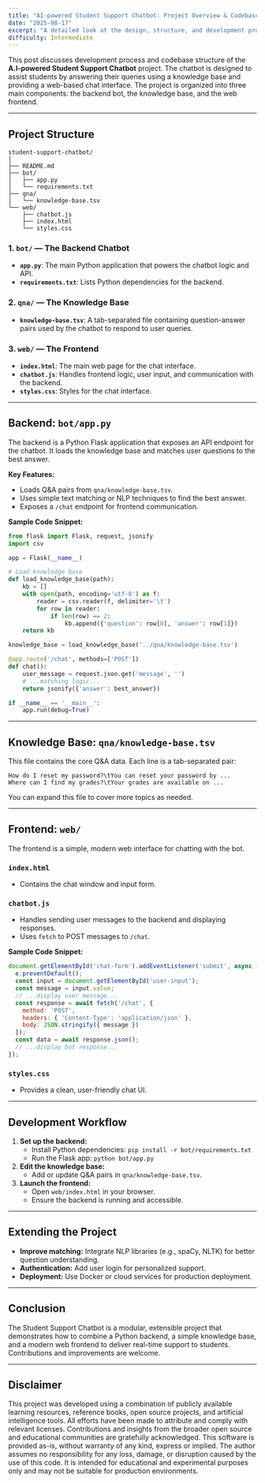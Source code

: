 ```yaml
---
title: "AI-powered Student Support Chatbot: Project Overview & Codebase Walkthrough"
date: "2025-08-17"
excerpt: "A detailed look at the design, structure, and development process behind a modular student support chatbot project."
difficulty: Intermediate
---
```


This post discusses development process and codebase structure of the **A.I-powered Student Support Chatbot** project. The chatbot is designed to assist students by answering their queries using a knowledge base and providing a web-based chat interface. The project is organized into three main components: the backend bot, the knowledge base, and the web frontend.

---

## Project Structure

```
student-support-chatbot/
│
├── README.md
├── bot/
│   ├── app.py
│   └── requirements.txt
├── qna/
│   └── knowledge-base.tsv
└── web/
    ├── chatbot.js
    ├── index.html
    └── styles.css
```

### 1. `bot/` — The Backend Chatbot
- **`app.py`**: The main Python application that powers the chatbot logic and API.
- **`requirements.txt`**: Lists Python dependencies for the backend.

### 2. `qna/` — The Knowledge Base
- **`knowledge-base.tsv`**: A tab-separated file containing question-answer pairs used by the chatbot to respond to user queries.

### 3. `web/` — The Frontend
- **`index.html`**: The main web page for the chat interface.
- **`chatbot.js`**: Handles frontend logic, user input, and communication with the backend.
- **`styles.css`**: Styles for the chat interface.

---

## Backend: `bot/app.py`

The backend is a Python Flask application that exposes an API endpoint for the chatbot. It loads the knowledge base and matches user questions to the best answer.

**Key Features:**
- Loads Q&A pairs from `qna/knowledge-base.tsv`.
- Uses simple text matching or NLP techniques to find the best answer.
- Exposes a `/chat` endpoint for frontend communication.

**Sample Code Snippet:**
```python
from flask import Flask, request, jsonify
import csv

app = Flask(__name__)

# Load knowledge base
def load_knowledge_base(path):
    kb = []
    with open(path, encoding='utf-8') as f:
        reader = csv.reader(f, delimiter='\t')
        for row in reader:
            if len(row) == 2:
                kb.append({'question': row[0], 'answer': row[1]})
    return kb

knowledge_base = load_knowledge_base('../qna/knowledge-base.tsv')

@app.route('/chat', methods=['POST'])
def chat():
    user_message = request.json.get('message', '')
    # ...matching logic...
    return jsonify({'answer': best_answer})

if __name__ == '__main__':
    app.run(debug=True)
```

---

## Knowledge Base: `qna/knowledge-base.tsv`

This file contains the core Q&A data. Each line is a tab-separated pair:

```
How do I reset my password?\tYou can reset your password by ...
Where can I find my grades?\tYour grades are available on ...
```

You can expand this file to cover more topics as needed.

---

## Frontend: `web/`

The frontend is a simple, modern web interface for chatting with the bot.

### `index.html`
- Contains the chat window and input form.

### `chatbot.js`
- Handles sending user messages to the backend and displaying responses.
- Uses `fetch` to POST messages to `/chat`.

**Sample Code Snippet:**
```javascript
document.getElementById('chat-form').addEventListener('submit', async (e) => {
  e.preventDefault();
  const input = document.getElementById('user-input');
  const message = input.value;
  // ...display user message...
  const response = await fetch('/chat', {
    method: 'POST',
    headers: { 'Content-Type': 'application/json' },
    body: JSON.stringify({ message })
  });
  const data = await response.json();
  // ...display bot response...
});
```

### `styles.css`
- Provides a clean, user-friendly chat UI.

---

## Development Workflow

1. **Set up the backend:**
   - Install Python dependencies: `pip install -r bot/requirements.txt`
   - Run the Flask app: `python bot/app.py`
2. **Edit the knowledge base:**
   - Add or update Q&A pairs in `qna/knowledge-base.tsv`.
3. **Launch the frontend:**
   - Open `web/index.html` in your browser.
   - Ensure the backend is running and accessible.

---

## Extending the Project

- **Improve matching:** Integrate NLP libraries (e.g., spaCy, NLTK) for better question understanding.
- **Authentication:** Add user login for personalized support.
- **Deployment:** Use Docker or cloud services for production deployment.

---

## Conclusion

The Student Support Chatbot is a modular, extensible project that demonstrates how to combine a Python backend, a simple knowledge base, and a modern web frontend to deliver real-time support to students. Contributions and improvements are welcome.

---

## Disclaimer

This project was developed using a combination of publicly available learning resources, reference books, open source projects, and artificial intelligence tools. All efforts have been made to attribute and comply with relevant licenses. Contributions and insights from the broader open source and educational communities are gratefully acknowledged. This software is provided as-is, without warranty of any kind, express or implied. The author assumes no responsibility for any loss, damage, or disruption caused by the use of this code. It is intended for educational and experimental purposes only and may not be suitable for production environments.
